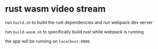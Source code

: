 # rust wasm video stream

run `build.sh` to build the rust dependencies and run webpack dev server

run `build-wasm.sh` to specifically build rust while webpack is running

the app will be running on `localhost:8080`